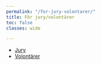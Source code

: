```yaml
---
permalink: "/for-jury-volontarer/"
title: För jury/volontärer
toc: false
classes: wide

---
```

* [Jury](/jury/)
* [Volontärer](/volontar/)